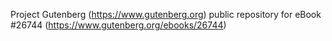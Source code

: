 Project Gutenberg (https://www.gutenberg.org) public repository for eBook #26744 (https://www.gutenberg.org/ebooks/26744)
